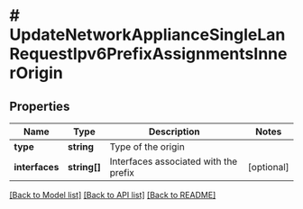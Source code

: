 # # UpdateNetworkApplianceSingleLanRequestIpv6PrefixAssignmentsInnerOrigin

## Properties

Name | Type | Description | Notes
------------ | ------------- | ------------- | -------------
**type** | **string** | Type of the origin |
**interfaces** | **string[]** | Interfaces associated with the prefix | [optional]

[[Back to Model list]](../../README.md#models) [[Back to API list]](../../README.md#endpoints) [[Back to README]](../../README.md)
